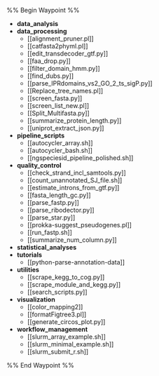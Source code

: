 %% Begin Waypoint %%
- **data_analysis**
- **data_processing**
	- [[alignment_pruner.pl]]
	- [[catfasta2phyml.pl]]
	- [[edit_transdecoder_gtf.py]]
	- [[faa_drop.py]]
	- [[filter_domain_hmm.py]]
	- [[find_dubs.py]]
	- [[parse_IPRdomains_vs2_GO_2_ts_sigP.py]]
	- [[Replace_tree_names.pl]]
	- [[screen_fasta.py]]
	- [[screen_list_new.pl]]
	- [[Split_Multifasta.py]]
	- [[summarize_protein_length.py]]
	- [[uniprot_extract_json.py]]
- **pipeline_scripts**
	- [[autocycler_array.sh]]
	- [[autocycler_bash.sh]]
	- [[ngspeciesid_pipeline_polished.sh]]
- **quality_control**
	- [[check_strand_incl_samtools.py]]
	- [[count_unannotated_SJ_file.sh]]
	- [[estimate_introns_from_gtf.py]]
	- [[fasta_length_gc.py]]
	- [[parse_fastp.py]]
	- [[parse_ribodector.py]]
	- [[parse_star.py]]
	- [[prokka-suggest_pseudogenes.pl]]
	- [[run_fastp.sh]]
	- [[summarize_num_column.py]]
- **statistical_analyses**
- **tutorials**
	- [[python-parse-annotation-data]]
- **utilities**
	- [[scrape_kegg_to_cog.py]]
	- [[scrape_module_and_kegg.py]]
	- [[search_scripts.py]]
- **visualization**
	- [[color_mapping2]]
	- [[formatFigtree3.pl]]
	- [[generate_circos_plot.py]]
- **workflow_management**
	- [[slurm_array_example.sh]]
	- [[slurm_minimal_example.sh]]
	- [[slurm_submit_r.sh]]

%% End Waypoint %%